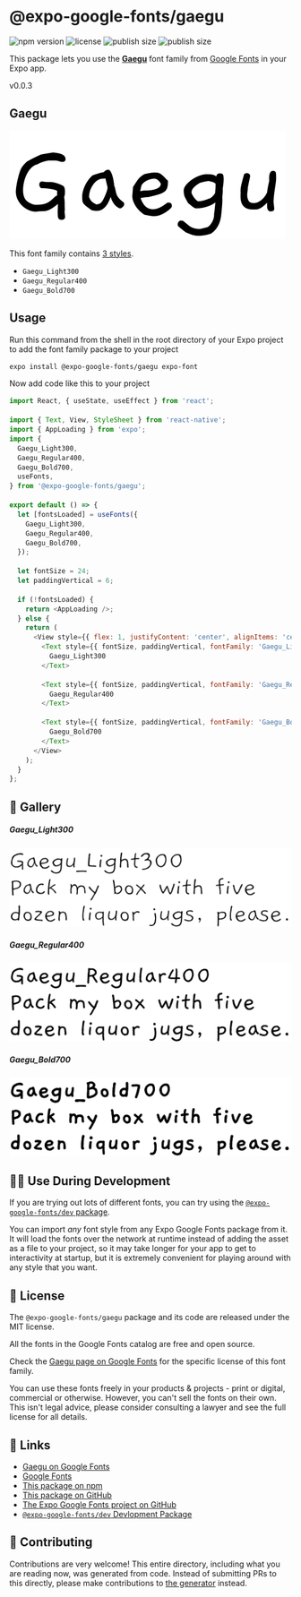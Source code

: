 # @expo-google-fonts/gaegu

![npm version](https://flat.badgen.net/npm/v/@expo-google-fonts/gaegu)
![license](https://flat.badgen.net/github/license/expo/google-fonts)
![publish size](https://flat.badgen.net/packagephobia/install/@expo-google-fonts/gaegu)
![publish size](https://flat.badgen.net/packagephobia/publish/@expo-google-fonts/gaegu)

This package lets you use the [**Gaegu**](https://fonts.google.com/specimen/Gaegu) font family from [Google Fonts](https://fonts.google.com/) in your Expo app.

v0.0.3

## Gaegu

![Gaegu](./font-family.png)

This font family contains [3 styles](#-gallery).

- `Gaegu_Light300`
- `Gaegu_Regular400`
- `Gaegu_Bold700`

## Usage

Run this command from the shell in the root directory of your Expo project to add the font family package to your project
```sh
expo install @expo-google-fonts/gaegu expo-font
```

Now add code like this to your project
```js
import React, { useState, useEffect } from 'react';

import { Text, View, StyleSheet } from 'react-native';
import { AppLoading } from 'expo';
import {
  Gaegu_Light300,
  Gaegu_Regular400,
  Gaegu_Bold700,
  useFonts,
} from '@expo-google-fonts/gaegu';

export default () => {
  let [fontsLoaded] = useFonts({
    Gaegu_Light300,
    Gaegu_Regular400,
    Gaegu_Bold700,
  });

  let fontSize = 24;
  let paddingVertical = 6;

  if (!fontsLoaded) {
    return <AppLoading />;
  } else {
    return (
      <View style={{ flex: 1, justifyContent: 'center', alignItems: 'center' }}>
        <Text style={{ fontSize, paddingVertical, fontFamily: 'Gaegu_Light300' }}>
          Gaegu_Light300
        </Text>

        <Text style={{ fontSize, paddingVertical, fontFamily: 'Gaegu_Regular400' }}>
          Gaegu_Regular400
        </Text>

        <Text style={{ fontSize, paddingVertical, fontFamily: 'Gaegu_Bold700' }}>
          Gaegu_Bold700
        </Text>
      </View>
    );
  }
};

```

## 🔡 Gallery

##### Gaegu_Light300
![Gaegu_Light300](./4b15c05b09479751067fd7c35435678b929504ea6e4a7e996ab5d09a77df6a9c.ttf.png)

##### Gaegu_Regular400
![Gaegu_Regular400](./aee336135ec347654a2f36421c05f5d68a6017eec18e264e58e7aeda0f702951.ttf.png)

##### Gaegu_Bold700
![Gaegu_Bold700](./047c721d06b371ebfb6f94beb758b1de181d8afc8c8e6eca6829405bd8a1cb91.ttf.png)


## 👩‍💻 Use During Development

If you are trying out lots of different fonts, you can try using the [`@expo-google-fonts/dev` package](https://github.com/expo/google-fonts/tree/master/font-packages/dev#readme).

You can import *any* font style from any Expo Google Fonts package from it. It will load the fonts
over the network at runtime instead of adding the asset as a file to your project, so it may take longer
for your app to get to interactivity at startup, but it is extremely convenient
for playing around with any style that you want.

## 📖 License

The `@expo-google-fonts/gaegu` package and its code are released under the MIT license.

All the fonts in the Google Fonts catalog are free and open source.

Check the [Gaegu page on Google Fonts](https://fonts.google.com/specimen/Gaegu) for the specific license of this font family.

You can use these fonts freely in your products & projects - print or digital, commercial or otherwise. However, you can't sell the fonts on their own. This isn't legal advice, please consider consulting a lawyer and see the full license for all details.

## 🔗 Links

- [Gaegu on Google Fonts](https://fonts.google.com/specimen/Gaegu)
- [Google Fonts](https://fonts.google.com/)
- [This package on npm](https://www.npmjs.com/package/@expo-google-fonts/gaegu)
- [This package on GitHub](https://github.com/expo/google-fonts/tree/master/font-packages/gaegu)
- [The Expo Google Fonts project on GitHub](https://github.com/expo/google-fonts)
- [`@expo-google-fonts/dev` Devlopment Package](https://github.com/expo/google-fonts/tree/master/font-packages/dev)


## 🤝 Contributing

Contributions are very welcome! This entire directory, including what you are reading now, was generated from code. Instead of submitting PRs to this directly, please make contributions to [the generator](https://github.com/expo/google-fonts/tree/master/packages/generator) instead.
